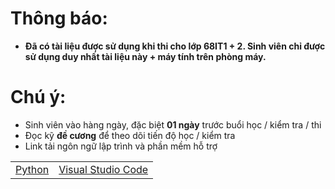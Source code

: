 # Thông báo: 
   * **Đã có tài liệu được sử dụng khi thi cho lớp 68IT1 + 2. Sinh viên chỉ được sử dụng duy nhất tài liệu này + máy tính trên phòng máy.**

# Chú ý:
   * Sinh viên vào hàng ngày, đặc biệt **01 ngày** trước buổi học / kiểm tra / thi
   * Đọc kỹ **đề cương** để theo dõi tiến độ học / kiểm tra
   * Link tải ngôn ngữ lập trình và phần mềm hỗ trợ
<table align="center">
  <tr>
    <td><a href="https://www.python.org/downloads/"> Python </a></td>
    <td><a href="https://code.visualstudio.com/download"> Visual Studio Code </a></td>
  </tr>
</table>




